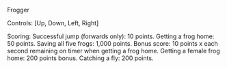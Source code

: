 Frogger

Controls: [Up, Down, Left, Right]

Scoring:
  Successful jump (forwards only): 10 points.
  Getting a frog home: 50 points.
  Saving all five frogs: 1,000 points.
  Bonus score: 10 points x each second remaining on timer when getting a frog home.
  Getting a female frog home: 200 points bonus.
  Catching a fly: 200 points.

